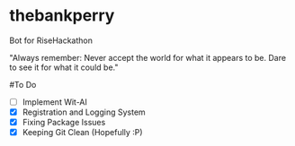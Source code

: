 # thebankperry
Bot for RiseHackathon

"Always remember: Never accept the world for what it appears to be. Dare to see it for what it could be."

#To Do
- [ ] Implement Wit-AI
- [X] Registration and Logging System
- [X] Fixing Package Issues
- [X] Keeping Git Clean (Hopefully :P)